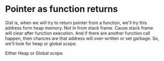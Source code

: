 # Pointer as function returns

Gist is, when we will try to return pointer from a function, we'll try this address form heap memory. Not in from stack frame. Cause stack frame will clear after function execution. And if there are another function call happen, then chances are that address will over-written or set garbage. So, we'll look for heap or global scope.

Either Heap or Global scope.
